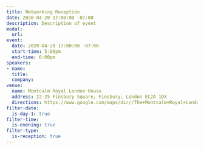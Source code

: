 ```yaml
---
title: Networking Reception
date: 2020-04-20 17:00:00 -07:00
description: Description of event
modal:
  url: 
event:
  date: 2020-04-20 17:00:00 -07:00
  start-time: 5:00pm
  end-time: 6:00pm
speakers:
- name: 
  title: 
  company: 
venue:
  name: Montcalm Royal London House
  address: 22-25 Finsbury Square, Finsbury, London EC2A 1DX
  directions: https://www.google.com/maps/dir//The+Montcalm+Royal+London+House,+22-25+Finsbury+Square,+Finsbury,+London+EC2A+1DX,+United+Kingdom/@51.5215839,-0.0878437,17z/data=!4m8!4m7!1m0!1m5!1m1!1s0x48761caef3c10087:0x2c72c14a777c22b!2m2!1d-0.085655!2d51.5215839
filter-date:
  is-day-1: true
filter-time:
  is-evening: true
filter-type:
  is-reception: true
---
```


